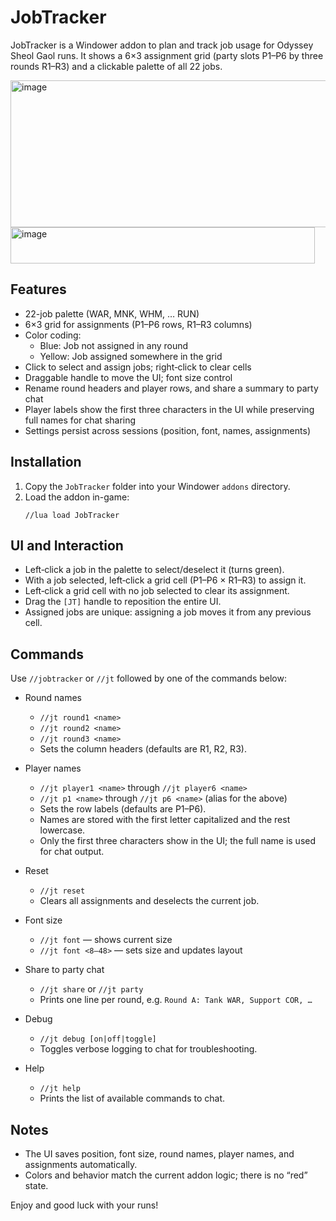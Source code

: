 # JobTracker

JobTracker is a Windower addon to plan and track job usage for Odyssey Sheol Gaol runs. It shows a 6×3 assignment grid (party slots P1–P6 by three rounds R1–R3) and a clickable palette of all 22 jobs.

<img width="555" height="235" alt="image" src="https://github.com/user-attachments/assets/87838287-ab03-471b-b412-7fccd88a3f26" />

<img width="487" height="58" alt="image" src="https://github.com/user-attachments/assets/ac1e66e2-2fdf-41e9-817f-7bffed1b7688" />

## Features

- 22-job palette (WAR, MNK, WHM, … RUN)
- 6×3 grid for assignments (P1–P6 rows, R1–R3 columns)
- Color coding:
  - Blue: Job not assigned in any round
  - Yellow: Job assigned somewhere in the grid
- Click to select and assign jobs; right‑click to clear cells
- Draggable handle to move the UI; font size control
- Rename round headers and player rows, and share a summary to party chat
- Player labels show the first three characters in the UI while preserving full names for chat sharing
- Settings persist across sessions (position, font, names, assignments)

## Installation

1. Copy the `JobTracker` folder into your Windower `addons` directory.
2. Load the addon in-game:
   ```
   //lua load JobTracker
   ```

## UI and Interaction

- Left‑click a job in the palette to select/deselect it (turns green).
- With a job selected, left‑click a grid cell (P1–P6 × R1–R3) to assign it.
- Left‑click a grid cell with no job selected to clear its assignment.
- Drag the `[JT]` handle to reposition the entire UI.
- Assigned jobs are unique: assigning a job moves it from any previous cell.

## Commands

Use `//jobtracker` or `//jt` followed by one of the commands below:

- Round names
  - `//jt round1 <name>`
  - `//jt round2 <name>`
  - `//jt round3 <name>`
  - Sets the column headers (defaults are R1, R2, R3).

- Player names
  - `//jt player1 <name>` through `//jt player6 <name>`
  - `//jt p1 <name>` through `//jt p6 <name>` (alias for the above)
  - Sets the row labels (defaults are P1–P6).
  - Names are stored with the first letter capitalized and the rest lowercase.
  - Only the first three characters show in the UI; the full name is used for chat output.

- Reset
  - `//jt reset`
  - Clears all assignments and deselects the current job.

- Font size
  - `//jt font` — shows current size
  - `//jt font <8–48>` — sets size and updates layout

- Share to party chat
  - `//jt share` or `//jt party`
  - Prints one line per round, e.g. `Round A: Tank WAR, Support COR, …`

- Debug
  - `//jt debug [on|off|toggle]`
  - Toggles verbose logging to chat for troubleshooting.

- Help
  - `//jt help`
  - Prints the list of available commands to chat.

## Notes

- The UI saves position, font size, round names, player names, and assignments automatically.
- Colors and behavior match the current addon logic; there is no “red” state.

Enjoy and good luck with your runs!
